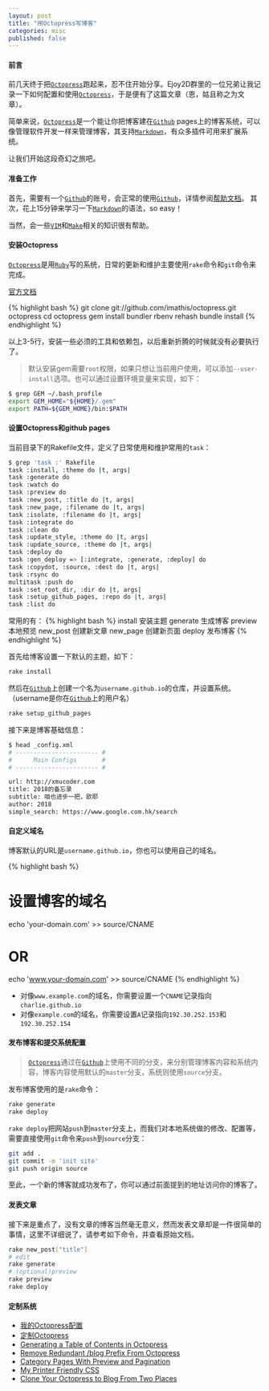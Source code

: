 ```yaml
---
layout: post
title: "用Octopress写博客"
categories: misc
published: false
---
```


#### 前言
前几天终于把[`Octopress`][1]跑起来，忍不住开始分享。Ejoy2D群里的一位兄弟让我记录一下如何配置和使用[`Octopress`][1]，于是便有了这篇文章（恩，姑且称之为文章）。

简单来说，[`Octopress`][1]是一个能让你把博客建在[`Github`][2] pages上的博客系统，可以像管理软件开发一样来管理博客，其支持[`Markdown`][3]，有众多插件可用来扩展系统。

让我们开始这段奇幻之旅吧。

#### 准备工作
首先，需要有一个[`Github`][2]的账号，会正常的使用[`Github`][2]，详情参阅[帮助文档][4]。 
其次，花上15分钟来学习一下[`Markdown`][3]的语法，so easy！

当然，会一些[`VIM`][5]和[`Make`][6]相关的知识很有帮助。

#### 安装Octopress 
[`Octopress`][1]是用[`Ruby`][7]写的系统，日常的更新和维护主要使用`rake`命令和`git`命令来完成。

[官方文档](http://octopress.org/docs/setup/)

{% highlight bash %}
git clone git://github.com/imathis/octopress.git octopress
cd octopress
gem install bundler
rbenv rehash
bundle install
{% endhighlight %}

以上3-5行，安装一些必须的工具和依赖包，以后重新折腾的时候就没有必要执行了。

> 默认安装gem需要`root`权限，如果只想让当前用户使用，可以添加`--user-install`选项。也可以通过设置环境变量来实现，如下：

``` bash
$ grep GEM ~/.bash_profile
export GEM_HOME="${HOME}/.gem"
export PATH=${GEM_HOME}/bin:$PATH
```

#### 设置Octopress和github pages

当前目录下的Rakefile文件，定义了日常使用和维护常用的`task`：

``` bash 
$ grep 'task :' Rakefile
task :install, :theme do |t, args|
task :generate do
task :watch do
task :preview do
task :new_post, :title do |t, args|
task :new_page, :filename do |t, args|
task :isolate, :filename do |t, args|
task :integrate do
task :clean do
task :update_style, :theme do |t, args|
task :update_source, :theme do |t, args|
task :deploy do
task :gen_deploy => [:integrate, :generate, :deploy] do
task :copydot, :source, :dest do |t, args|
task :rsync do
multitask :push do
task :set_root_dir, :dir do |t, args|
task :setup_github_pages, :repo do |t, args|
task :list do
```

常用的有：
{% highlight bash %}
install		安装主题
generate	生成博客
preview		本地预览
new_post	创建新文章
new_page	创建新页面
deploy		发布博客
{% endhighlight %}

首先给博客设置一下默认的主题，如下：
``` bash
rake install
```

然后在[`Github`][2]上创建一个名为`username.github.io`的仓库，并设置系统。（username是你在[`Github`][2]上的用户名）

``` bash
rake setup_github_pages
```

接下来是博客基础信息：

``` bash
$ head _config.xml
# ----------------------- #
#      Main Configs       #
# ----------------------- #

url: http://xmucoder.com
title: 2018的备忘录
subtitle: 咱也进步一把，欧耶
author: 2018
simple_search: https://www.google.com.hk/search
```

#### 自定义域名
博客默认的URL是`username.github.io`，你也可以使用自己的域名。

{% highlight bash %}
# 设置博客的域名
echo 'your-domain.com' >> source/CNAME
# OR
echo 'www.your-domain.com' >> source/CNAME
{% endhighlight %}

- 对像`www.example.com`的域名，你需要设置一个`CNAME`记录指向`charlie.github.io`
- 对像`example.com`的域名，你需要设置`A`记录指向`192.30.252.153`和`192.30.252.154`


#### 发布博客和提交系统配置
> [`Octopress`][1]通过在[`Github`][2]上使用不同的分支，来分别管理博客内容和系统内容，博客内容使用默认的`master`分支，系统则使用`source`分支。

发布博客使用的是`rake`命令：
``` bash 生成和发布博客
rake generate
rake deploy
```
`rake deploy`把网站`push`到`master`分支上，而我们对本地系统做的修改、配置等，需要直接使用`git`命令来`push`到`source`分支：

``` bash 提交配置
git add .
git commit -m 'init site'
git push origin source
```

至此，一个新的博客就成功发布了，你可以通过前面提到的地址访问你的博客了。

#### 发表文章
接下来是重点了，没有文章的博客当然毫无意义，然而发表文章却是一件很简单的事情，这里不详细说了，请参考如下命令，并查看原始文档。

``` bash
rake new_post["title"]
# edit
rake generate
# (optional)preview
rake preview
rake deploy
```

#### 定制系统

* [我的Octopress配置][10]
* [定制Octopress][11]
* [Generating a Table of Contents in Octopress][12]
* [Remove Redundant /blog Prefix From Octopress][13]
* [Category Pages With Preview and Pagination][14]
* [My Printer Friendly CSS][15]
* [Clone Your Octopress to Blog From Two Places][16]

[1]: http://octopress.org/
[2]: https://github.com/
[3]: http://daringfireball.net/projects/markdown/
[4]: https://help.github.com/
[5]: http://www.vim.org/
[6]: http://www.gnu.org/software/make/
[7]: https://www.ruby-lang.org/en/ 

[10]: http://www.yanjiuyanjiu.com/blog/20130402/
[11]: http://biaobiaoqi.me/blog/2013/07/10/decorate-octopress/
[12]: http://brizzled.clapper.org/blog/2012/02/04/generating-a-table-of-contents-in-octopress/
[13]: http://xit0.org/2013/04/remove-redundant-slash-blog-prefix-from-octopress-website/
[14]: http://highaltitudehacks.com/2013/06/30/octopress-category-pages-with-preview-and-pagination/
[15]: http://qiang.hu/2013/06/my-printer-friendly-css.html
[16]: http://blog.zerosharp.com/clone-your-octopress-to-blog-from-two-places/
